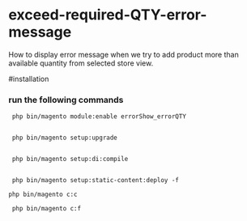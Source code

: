 # exceed-required-QTY-error-message

How to display error message when we try to add product more than available quantity from selected store view. 

#installation 
### run the following commands

```
 php bin/magento module:enable errorShow_errorQTY
 
 ```
 
 ```
  php bin/magento setup:upgrade
  
 ```
  
 ```
  php bin/magento setup:di:compile
  
 ```
   
  ```
   php bin/magento setup:static-content:deploy -f 
 ```
     
  ```
  php bin/magento c:c
  ```

 ```
  php bin/magento c:f
  ```
